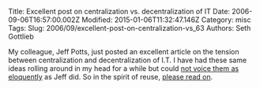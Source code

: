 Title: Excellent post on centralization vs. decentralization of IT
Date: 2006-09-06T16:57:00.002Z
Modified: 2015-01-06T11:32:47.146Z
Category: misc
Tags: 
Slug: 2006/09/excellent-post-on-centralization-vs_63
Authors: Seth Gottlieb

My colleague, Jeff Potts, just posted an excellent article on the tension between centralization and decentralization of I.T. I have had these same ideas rolling around in my head for a while but could [not voice them as eloquently](http://contenthere.blogspot.com/2006/07/open-source-governance-within.html) as Jeff did. So in the spirit of reuse, [please read on](http://ecmarchitect.com/archives/2006/09/05/709).
